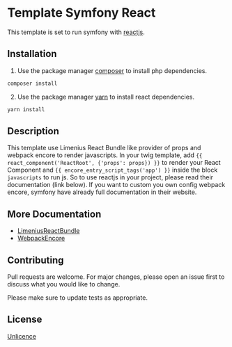 # Template Symfony React

This template is set to run symfony with [reactjs](https://reactjs.org/).

## Installation

1. Use the package manager [composer](https://getcomposer.org/) to install php dependencies.

```bash
composer install
```

2. Use the package manager [yarn](https://yarnpkg.com/) to install react dependencies.

```bash
yarn install
```

## Description

This template use Limenius React Bundle like provider of props and webpack encore to render javascripts. In your twig template, add ```{{ react_component('ReactRoot', {'props': props}) }}``` to render your React Component and ```{{ encore_entry_script_tags('app') }}``` inside the block ```javascripts``` to run js. So to use reactjs in your project, please read their documentation (link below). If you want to custom you own config webpack encore, symfony have already full documentation in their website.

## More Documentation

- [LimeniusReactBundle](https://github.com/Limenius/ReactBundle/blob/master/Resources/doc/index.md)
- [WebpackEncore](https://symfony.com/doc/current/frontend.html#webpack-encore)

## Contributing
Pull requests are welcome. For major changes, please open an issue first to discuss what you would like to change.

Please make sure to update tests as appropriate.

## License
[Unlicence](https://unlicense.org)